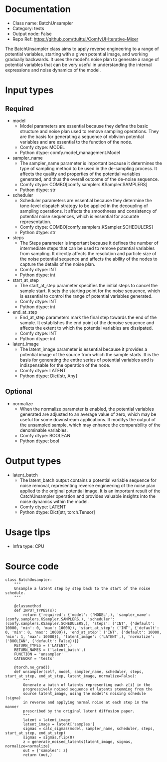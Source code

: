 # Documentation
- Class name: BatchUnsampler
- Category: tests
- Output node: False
- Repo Ref: https://github.com/ttulttul/ComfyUI-Iterative-Mixer

The BatchUnsampler class aims to apply reverse engineering to a range of potential variables, starting with a given potential image, and working gradually backwards. It uses the model's noise plan to generate a range of potential variables that can be very useful in understanding the internal expressions and noise dynamics of the model.

# Input types
## Required
- model
    - Model parameters are essential because they define the basic structure and noise plan used to remove sampling operations. They are the basis for generating a sequence of oblivion potential variables and are essential to the function of the node.
    - Comfy dtype: MODEL
    - Python dtype: comfy.model_management.Model
- sampler_name
    - The sampler_name parameter is important because it determines the type of sampling method to be used in the de-sampling process. It affects the quality and properties of the potential variables generated, and thus the overall outcome of the de-noise sequence.
    - Comfy dtype: COMBO[comfy.samplers.KSampler.SAMPLERS]
    - Python dtype: str
- scheduler
    - Scheduler parameters are essential because they determine the tone-level dispatch strategy to be applied in the decoupling of sampling operations. It affects the smoothness and consistency of potential noise sequences, which is essential for accurate representation.
    - Comfy dtype: COMBO[comfy.samplers.KSampler.SCHEDULERS]
    - Python dtype: str
- steps
    - The Steps parameter is important because it defines the number of intermediate steps that can be used to remove potential variables from sampling. It directly affects the resolution and particle size of the noise potential sequence and affects the ability of the nodes to capture the details of the noise plan.
    - Comfy dtype: INT
    - Python dtype: int
- start_at_step
    - The start_at_step parameter specifies the initial steps to cancel the sample start. It sets the starting point for the noise sequence, which is essential to control the range of potential variables generated.
    - Comfy dtype: INT
    - Python dtype: int
- end_at_step
    - End_at_step parameters mark the final step towards the end of the sample. It establishes the end point of the denoise sequence and affects the extent to which the potential variables are dissipated.
    - Comfy dtype: INT
    - Python dtype: int
- latent_image
    - The latent_image parameter is essential because it provides a potential image of the source from which the sample starts. It is the basis for generating the entire series of potential variables and is indispensable for the operation of the node.
    - Comfy dtype: LATENT
    - Python dtype: Dict[str, Any]
## Optional
- normalize
    - When the normalize parameter is enabled, the potential variables generated are adjusted to an average value of zero, which may be useful for some downstream applications. It modifys the output of the unsampled sample, which may enhance the comparability of the denominable variables.
    - Comfy dtype: BOOLEAN
    - Python dtype: bool

# Output types
- latent_batch
    - The latent_batch output contains a potential variable sequence for noise removal, representing reverse engineering of the noise plan applied to the original potential image. It is an important result of the CatchUnsampler operation and provides valuable insights into the noise dynamics within the model.
    - Comfy dtype: LATENT
    - Python dtype: Dict[str, torch.Tensor]

# Usage tips
- Infra type: CPU

# Source code
```
class BatchUnsampler:
    """
    Unsample a latent step by step back to the start of the noise schedule.
    """

    @classmethod
    def INPUT_TYPES(s):
        return {'required': {'model': ('MODEL',), 'sampler_name': (comfy.samplers.KSampler.SAMPLERS,), 'scheduler': (comfy.samplers.KSampler.SCHEDULERS,), 'steps': ('INT', {'default': 10000, 'min': 0, 'max': 10000}), 'start_at_step': ('INT', {'default': 0, 'min': 0, 'max': 10000}), 'end_at_step': ('INT', {'default': 10000, 'min': 1, 'max': 10000}), 'latent_image': ('LATENT',), 'normalize': ('BOOLEAN', {'default': False})}}
    RETURN_TYPES = ('LATENT',)
    RETURN_NAMES = ('latent_batch',)
    FUNCTION = 'unsampler'
    CATEGORY = 'tests'

    @torch.no_grad()
    def unsampler(self, model, sampler_name, scheduler, steps, start_at_step, end_at_step, latent_image, normalize=False):
        """
        Generate a batch of latents representing each z[i] in the
        progressively noised sequence of latents stemming from the
        source latent_image, using the model's noising schedule (sigma)
        in reverse and applying normal noise at each step in the manner
        prescribed by the original latent diffusion paper.
        """
        latent = latent_image
        latent_image = latent['samples']
        sigmas = calc_sigmas(model, sampler_name, scheduler, steps, start_at_step, end_at_step)
        sigmas = sigmas.flip(0)
        z = generate_noised_latents(latent_image, sigmas, normalize=normalize)
        out = {'samples': z}
        return (out,)
```